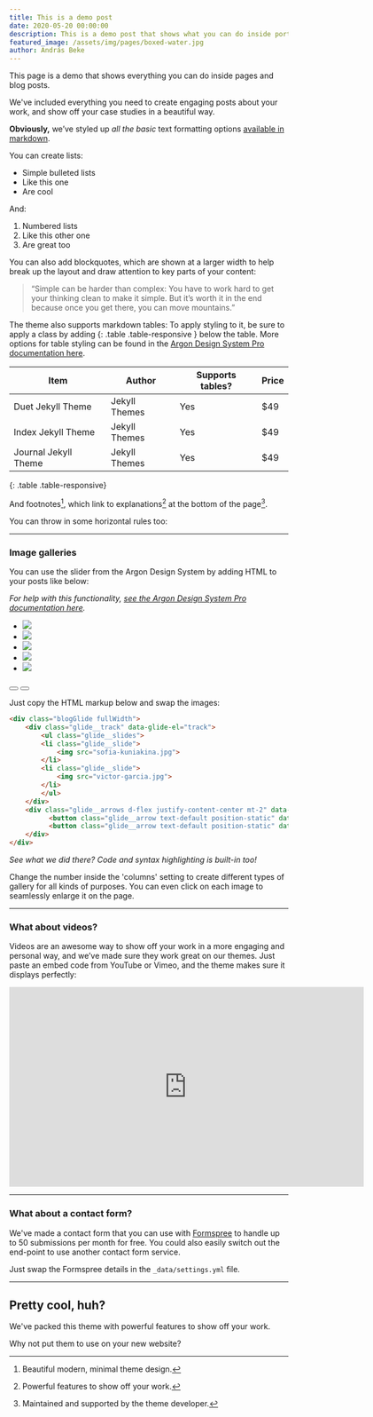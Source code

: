 ```yaml
---
title: This is a demo post
date: 2020-05-20 00:00:00
description: This is a demo post that shows what you can do inside portfolio and blog posts. We’ve included everything you need to create engaging posts and case studies to show off your work in a beautiful way.
featured_image: /assets/img/pages/boxed-water.jpg
author: András Beke
---
```


This page is a demo that shows everything you can do inside pages and blog posts.

We've included everything you need to create engaging posts about your work, and show off your case studies in a beautiful way.

**Obviously,** we’ve styled up *all the basic* text formatting options [available in markdown](https://github.com/adam-p/markdown-here/wiki/Markdown-Cheatsheet).

You can create lists:

* Simple bulleted lists
* Like this one
* Are cool

And:

1. Numbered lists
2. Like this other one
3. Are great too

You can also add blockquotes, which are shown at a larger width to help break up the layout and draw attention to key parts of your content:

> “Simple can be harder than complex: You have to work hard to get your thinking clean to make it simple. But it’s worth it in the end because once you get there, you can move mountains.”

The theme also supports markdown tables: To apply styling to it, be sure to apply a class by adding {: .table .table-responsive } below the table. More options for table styling can be found in the [Argon Design System Pro documentation here](https://demos.creative-tim.com/argon-design-system-pro/).

| Item                 | Author        | Supports tables? | Price |
|----------------------|---------------|------------------|-------|
| Duet Jekyll Theme    | Jekyll Themes | Yes              | $49   |
| Index Jekyll Theme   | Jekyll Themes | Yes              | $49   |
| Journal Jekyll Theme | Jekyll Themes | Yes              | $49   |
{: .table .table-responsive}

And footnotes[^1], which link to explanations[^2] at the bottom of the page[^3].

[^1]: Beautiful modern, minimal theme design.
[^2]: Powerful features to show off your work.
[^3]: Maintained and supported by the theme developer.

You can throw in some horizontal rules too:

---

### Image galleries

You can use the slider from the Argon Design System by adding HTML to your posts like below:

*For help with this functionality, [see the Argon Design System Pro documentation here](https://demos.creative-tim.com/argon-design-system-pro/).*

   <section style="position:relative">
      <div class="blogGlide fullWidth gliderMargin">
        <div class="glide__track" data-glide-el="track">
          <ul class="glide__slides">
            <li class="glide__slide">
              <img src="../assets/img/theme/sofia-kuniakina.jpg">
            </li>
            <li class="glide__slide">
              <img src="../assets/img/theme/sacha-styles.jpg">
            </li>
            <li class="glide__slide">
              <img src="../assets/img/theme/victor-garcia.jpg">
            </li>
            <li class="glide__slide">
              <img src="../assets/img/theme/doyoun-seo.jpg">
            </li>
            <li class="glide__slide">
              <img src="../assets/img/theme/ayo-ogunseinde.jpg">
            </li>
          </ul>
        </div>
        <div class="glide__arrows d-flex justify-content-center mt-4 position-static" data-glide-el="controls">
          <button class="glide__arrow text-default position-static" data-glide-dir="<"><i class="ni ni-bold-left"></i></button>
          <button class="glide__arrow text-default position-static" data-glide-dir=">"><i class="ni ni-bold-right"></i></button>
        </div>
      </div>
    </section>

Just copy the HTML markup below and swap the images:

```html
<div class="blogGlide fullWidth">
    <div class="glide__track" data-glide-el="track">
        <ul class="glide__slides">
        <li class="glide__slide">
            <img src="sofia-kuniakina.jpg">
        </li>
        <li class="glide__slide">
            <img src="victor-garcia.jpg">
        </li>
        </ul>
    </div>
    <div class="glide__arrows d-flex justify-content-center mt-2" data-glide-el="controls">
          <button class="glide__arrow text-default position-static" data-glide-dir="<"><i class="ni ni-bold-left"></i></button>
          <button class="glide__arrow text-default position-static" data-glide-dir=">"><i class="ni ni-bold-right"></i></button>
    </div>
</div>
```

*See what we did there? Code and syntax highlighting is built-in too!*

Change the number inside the 'columns' setting to create different types of gallery for all kinds of purposes. You can even click on each image to seamlessly enlarge it on the page.

---

### What about videos?

Videos are an awesome way to show off your work in a more engaging and personal way, and we’ve made sure they work great on our themes. Just paste an embed code from YouTube or Vimeo, and the theme makes sure it displays perfectly:

<iframe src="https://player.vimeo.com/video/88357807?color=6c6e95&title=0&byline=0" width="640" height="360" frameborder="0" webkitallowfullscreen mozallowfullscreen allowfullscreen></iframe>

---

### What about a contact form?

We've made a contact form that you can use with [Formspree](https://formspree.io/create/jekyllthemes) to handle up to 50 submissions per month for free. You could also easily switch out the end-point to use another contact form service.

Just swap the Formspree details in the ```_data/settings.yml``` file.

---

## Pretty cool, huh?

We've packed this theme with powerful features to show off your work.

Why not put them to use on your new website?
